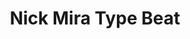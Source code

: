 ---
layout: page
title: Nick Mira Type Beat
description: My first beat back in Jan 2021, hugely inspired by the legend Nick Mira!
img: assets/img/NickMira.jpg
redirect: https://soundcloud.com/charlie-cheng-jie-ji/nick-mira-type-beat-cji-beats?si=7eca2dd97fbd4a5eb38fd420ff5eb61b&utm_source=clipboard&utm_medium=text&utm_campaign=social_sharing
importance: 2
category: music
---